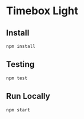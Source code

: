 # Timebox Light

## Install

```
npm install
```

## Testing

```
npm test
```

## Run Locally

```
npm start
```
